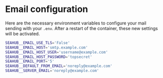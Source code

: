 # Email configuration

Here are the necessary environment variables to configure your mail sending with your `.env`.
After a restart of the container, these new settings will be activated.

```bash
SEAHUB__EMAIL_USE_TLS='False'
SEAHUB__EMAIL_HOST='smtp.example.com'
SEAHUB__EMAIL_HOST_USER='username@example.com'
SEAHUB__EMAIL_HOST_PASSWORD='topsecret'
SEAHUB__EMAIL_PORT='5'
SEAHUB__DEFAULT_FROM_EMAIL='noreply@example.com'
SEAHUB__SERVER_EMAIL='noreply@example.com'
```
